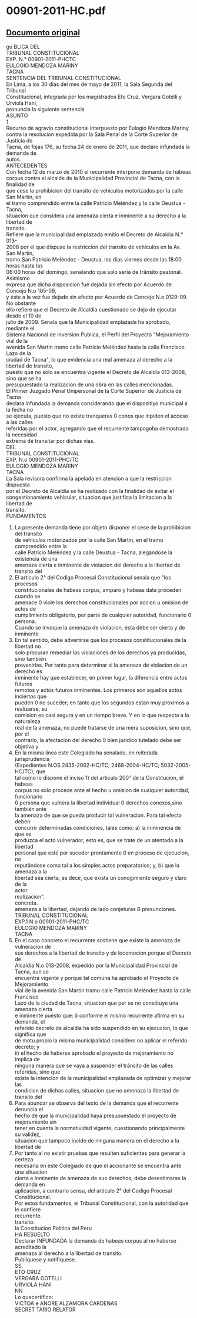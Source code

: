 
00901-2011-HC.pdf
=================
  
[Documento original](https://tc.gob.pe/jurisprudencia/2011/00901-2011-HC.pdf)  
---  
gu BLICA DEL  
TRIBUNAL CONSTITUCIONAL  
EXP. N.° 00901-2011-PHCTC  
EULOGIO MENDOZA MARINY  
TACNA  
SENTENCIA DEL TRIBUNAL CONSTITUCIONAL  
En Lima, a los 30 dias del mes de mayo de 2011, la Sala Segunda del Tribunal  
Constitucional, integrada por los magistrados Eto Cruz, Vergara Gotelli y Urviola Hani,  
pronuncia la siguiente sentencia  
ASUNTO  
1  
Recurso de agravio constitucional interpuesto por Eulogio Mendoza Mariny  
contra la resolucion expedida por la Sala Penal de la Corte Superior de Justicia de  
Tacna, de fojas 176, su fecha 24 de enero de 2011, que declaro infundada la demanda de  
autos.  
ANTECEDENTES  
Con fecha 12 de marzo de 2010 el recurrente interpone demanda de habeas  
corpus contra el alcalde de la Municipalidad Provincial de Tacna, con la finalidad de  
que cese la prohibicion del transito de vehiculos motorizados por la calle San Martin, en  
el tramo comprendido entre la calle Patricio Meléndez y la calle Deustua - Tacna,  
situacion que considera una amenaza cierta e inminente a su derecho a la libertad de  
transito.  
Refiere que la municipalidad emplazada emitio el Decreto de Alcaldia N.° 013-  
2008 por el que dispuso la restriccion del transito de vehiculos en la Av. San Martin,  
tramo San Patricio Meléndez - Deustua, los dias viernes desde las 18:00 horas hasta las  
06:00 horas del domingo, senalando que solo seria de trânsito peatonal. Asimismo  
expresa que dicha disposicion fue dejada sin efecto por Acuerdo de Concejo N.o 105-09,  
y éste a la vez fue dejado sin efecto por Acuerdo de Concejo N.o 0129-09. No obstante  
ello refiere que el Decreto de Alcaldia cuestionado se dejo de ejecutar desde el 10 de  
julio de 2009. Senala que la Municipalidad emplazada ha aprobado, mediante el  
Sistema Nacional de Inversion Publica, el Perfil del Proyecto "Mejoramiento vial de la  
avenida San Martin tramo calle Patricio Meléndez hasta la calle Francisco Lazo de la  
ciudad de Tacna", lo que evidencia una real amenaza al derecho a la libertad de transito,  
puesto que no solo se encuentra vigente el Decreto de Alcaldia 013-2008, sino que se ha  
presupuestado la realizacion de una obra en las calles mencionadas.  
El Primer Juzgado Penal Unipersonal de la Corte Superior de Justicia de Tacna  
declara infundada la demanda considerando que el dispositiyo municipal a la fecha no  
se ejecuta, puesto que no existe tranqueras 0 conos que inpiden el acceso a las calles  
referidas por el actor, agregando que el recurrente tampogoha demostrado la necesidad  
extrema de transitar por dichas vias.  
DEL  
TRIBUNAL CONSTITUCIONAL  
EXP. N.o 00901-2011-PHC/TC  
EULOGIO MENDOZA MARINY  
TACNA  
La Sala revisora confirma la apelada en atencion a que la restriccion dispuesta  
por el Decreto de Alcaldia se ha realizado con la finalidad de evitar el  
congestionamiento vehicular, situacion que justifica la limitacion a la libertad de  
transito.  
FUNDAMENTOS  
1. La presente demanda tiene por objeto disponer el cese de la prohibicion del transito  
de vehiculos motorizados por la calle San Martin, en el tramo comprendido entre la  
calle Patricio Meléndez y la calle Deustua - Tacna, alegandose la existencia de una  
amenaza cierta e inminente de violacion del derecho a la libertad de transito del  
2. El articulo 2° del Codigo Procesal Constitucional senala que "los procesos  
constitucionales de habeas corpus, amparo y habeas data proceden cuando se  
amenace 0 viole los derechos constitucionales por accion u omision de actos de  
cumplimiento obligatorio, por parte de cualquier autoridad, funcionario 0 persona.  
Cuando se invoque la amenaza de violacion, ésta debe ser cierta y de inminente  
3. En tal sentido, debe advertirse que los procesos constitucionales de la libertad no  
solo procuran remediar las violaciones de los derechos ya producidas, sino también  
prevenirlas. Por tanto para determinar si la amenaza de violacion de un derecho es  
inminente hay que establecer, en primer lugar, la diferencia entre actos futuros  
remotos y actos futuros inminentes. Los primeros son aquellos actos inciertos que  
pueden 0 no suceder; en tanto que los segundos estan muy proximos a realizarse, su  
comision es casi segura y en un tiempo breve. Y en lo que respecta a la naturaleza  
real de la amenaza, no puede tratarse de una mera suposicion, sino que, por el  
contrario, la afectacion del derecho 0 bien juridico tutelado debe ser objetiva y  
4. En la misma linea este Colegiado ha senalado, en reiterada jurisprudencia  
(Expedientes N.OS 2435-2002-HC/TC; 2468-2004-HC/TC; 5032-2005-HC/TC), que  
tal como lo dispone el inciso 1) del articulo 200° de la Constitucion, el habeas  
corpus no solo procede ante el hecho u omision de cualquier autoridad, funcionario  
0 persona que vulnera la libertad individual 0 derechos conexos,sino también ante  
la amenaza de que se pueda producir tal vulneracion. Para tal efecto deben  
concurrir determinadas condiciones, tales como: a) la inminencia de que se  
produzca el acto vulnerador, esto es, que se trate de un atentado a la libertad  
personal que esté por suceder prontamente 0 en proceso de ejecucion, no  
reputândose como tal a los simples actos preparatorios; y, b) que la amenaza a la  
libertad sea cierta, es decir, que exista un conogimiento seguro y claro de la  
actor.  
realizacion".  
concreta.  
amenaza a la libertad, dejando de lado conjeturas B presunciones.  
TRIBUNAL CONSTITUCIONAL  
EXP.1 N.o 00901-2011-PHC/TC  
EULOGIO MENDOZA MARINY  
TACNA  
5. En el caso concreto el recurrente sostiene que existe la amenaza de vulneracion de  
sus derechos a la libertad de transito y de locomocion porque el Decreto de  
Alcaldia N.o 013-2008, expedido por la Municipalidad Provincial de Tacna, aun se  
encuentra vigente y porque tal comuna ha aprobado el Proyecto de Mejoramiento  
vial de la avenida San Martin tramo calle Patricio Meléndez hasta la calle Francisco  
Lazo de la ciudad de Tacna, situacion que per se no constituye una amenaza cierta  
e inminente puesto que: i) conforme el mismo recurrente afirma en su demanda, el  
referido decreto de alcaldia ha sido suspendido en su ejecucion, lo que significa que  
de motu propio la misma municipalidad considero no aplicar el referido decreto; y  
ii) el hecho de haberse aprobado el proyecto de mejoramiento no implica de  
ninguna manera que se vaya a suspender el trânsito de las calles referidas, sino que  
existe la intencion de la municipalidad emplazada de optimizar y mejorar las  
condicion de dichas calles, situacion que no amenaza la libertad de transito del  
6. Para abundar se observa del texto de la demanda que el recurrente denuncia el  
hecho de que la municipalidad haya presupuestado el proyecto de mejoramiento sin  
tener en cuenta la normatividad vigente, cuestionando principalmente su validez,  
situacion que tampoco incide de ninguna manera en el derecho a la libertad de  
7. Por tanto al no existir pruebas que resulten suficientes para generar la certeza  
necesaria en este Colegiado de que el accionante se encuentra ante una situacion  
cierta e inminente de amenaza de sus derechos, debe desestimarse la demanda en  
aplicacion, a contrario sensu, del articulo 2° del Codigo Procesal Constitucional.  
Por estos fundamentos, el Tribunal Constitucional, con la autoridad que le confiere  
recurrente.  
transito.  
la Constitucion Politica del Peru  
HA RESUELTO  
Declarar INFUNDADA la demanda de habeas corpus al no haberse acreditado la  
amenaza al derecho a la libertad de transito.  
Publiquese y notifiquese.  
SS.  
ETO CRUZ  
VERGARA GOTELLI  
URVIOLA HANI  
NN  
Lo quecertifico:  
VICTOA e ANORE ALZAMORA CARDENAS  
SECRET TARIO RELATOR  
